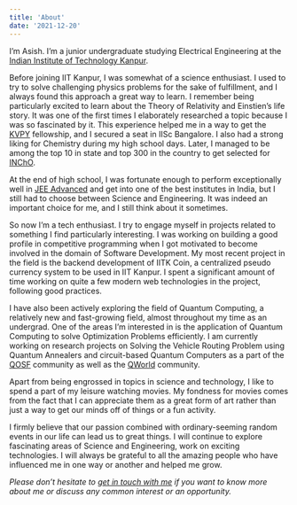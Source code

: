 ```yaml
---
title: 'About'
date: '2021-12-20'
---
```


I’m Asish. I’m a junior undergraduate studying Electrical Engineering at the [Indian Institute of Technology Kanpur](https://www.iitk.ac.in/).

Before joining IIT Kanpur, I was somewhat of a science enthusiast. I used to try to solve challenging physics problems for the sake of fulfillment, and I always found this approach a great way to learn. I remember being particularly excited to learn about the Theory of Relativity and Einstien’s life story. It was one of the first times I elaborately researched a topic because I was so fascinated by it. This experience helped me in a way to get the [KVPY](http://www.kvpy.iisc.ernet.in/main/about.htm) fellowship, and I secured a seat in IISc Bangalore. I also had a strong liking for Chemistry during my high school days. Later, I managed to be among the top 10 in state and top 300 in the country to get selected for [INChO](https://chem.hbcse.tifr.res.in/in-india/).

At the end of high school, I was fortunate enough to perform exceptionally well in [JEE Advanced](https://en.wikipedia.org/wiki/Joint_Entrance_Examination_%E2%80%93_Advanced) and get into one of the best institutes in India, but I still had to choose between Science and Engineering. It was indeed an important choice for me, and I still think about it sometimes.

So now I’m a tech enthusiast. I try to engage myself in projects related to something I find particularly interesting. I was working on building a good profile in competitive programming when I got motivated to become involved in the domain of Software Development. My most recent project in the field is the backend development of IITK Coin, a centralized pseudo currency system to be used in IIT Kanpur. I spent a significant amount of time working on quite a few modern web technologies in the project, following good practices.

I have also been actively exploring the field of Quantum Computing, a relatively new and fast-growing field, almost throughout my time as an undergrad. One of the areas I’m interested in is the application of Quantum Computing to solve Optimization Problems efficiently. I am currently working on research projects on Solving the Vehicle Routing Problem using Quantum Annealers and circuit-based Quantum Computers as a part of the [QOSF](https://qosf.org/) community as well as the [QWorld](https://qworld.net/) community.

Apart from being engrossed in topics in science and technology, I like to spend a part of my leisure watching movies. My fondness for movies comes from the fact that I can appreciate them as a great form of art rather than just a way to get our minds off of things or a fun activity.

I firmly believe that our passion combined with ordinary-seeming random events in our life can lead us to great things. I will continue to explore fascinating areas of Science and Engineering, work on exciting technologies. I will always be grateful to all the amazing people who have influenced me in one way or another and helped me grow.


*Please don’t hesitate to [get in touch with me](https://asishmandoi.github.io/contact) if you want to know more about me or discuss any common interest or an opportunity.*